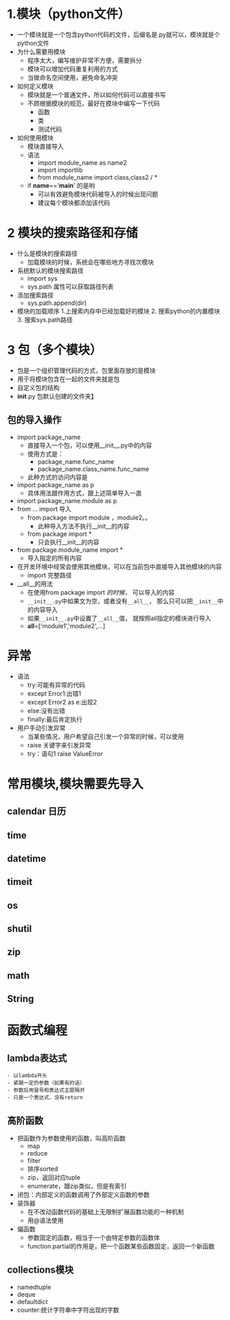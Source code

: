 # 1.模块（python文件）
- 一个模块就是一个包含python代码的文件，后缀名是.py就可以，模块就是个python文件
- 为什么需要用模块
    - 程序太大，编写维护非常不方便，需要拆分
    - 模块可以增加代码重复利用的方式
    - 当做命名空间使用，避免命名冲突
- 如何定义模块
    - 模块就是一个普通文件，所以如何代码可以直接书写    
    - 不顾根据模块的规范，最好在模块中编写一下代码
        - 函数
        - 类
        - 测试代码
- 如何使用模块
    - 模块直接导入
    - 语法
        - import module_name as name2
        - import importlib
        - from module_name import class,class2 / *
    - if __name__=='__main__' 的是哟
        - 可以有效避免模块代码被导入的时候出现问题
        - 建议每个模块都添加该代码
 
# 2 模块的搜索路径和存储
- 什么是模块的搜索路径
    - 加载模块的时候，系统会在哪些地方寻找次模块
- 系统默认的模块搜索路径
    - import sys
    - sys.path 属性可以获取路径列表
- 添加搜索路径
    - sys.path.append(dir)
- 模块的加载顺序
    1.上搜索内存中已经加载好的模块
    2. 搜索python的内置模块
    3. 搜索sys.path路径
    
# 3 包（多个模块）         
- 包是一个组织管理代码的方式，包里面存放的是模块
- 用于将模块包含在一起的文件夹就是包
- 自定义包的结构
- __init__.py 包默认创建的文件夹】

## 包的导入操作
- import package_name
    - 直接导入一个包，可以使用__init__.py中的内容
    - 使用方式是：
        - package_name.func_name
        - package_name.class_name.func_name 
    - 此种方式的访问内容是
 - import package_name as p
    - 具体用法跟作用方式，跟上述简单导入一直
 - import package_name.module as p
 - from ... import 导入
    - from package import module ，module2。。
        - 此种导入方法不执行__init__的内容 
    - from package import *
        - 只会执行__init__的内容
 - from package.module_name import *
    - 导入指定的所有内容     
 - 在开发环境中经常会使用其他模块，可以在当前包中直接导入其他模块的内容
    - import 完整路径                        
 - __all__的用法
    - 在使用from package import *的时候，* 可以导入的内容
    - `__init__.py`中如果文为空，或者没有`__all__`， 那么只可以把`__init__`中的内容导入 
    - 如果`__init__.py`中设置了`__all__`值， 就按照all指定的模块进行导入
    - __all__=['module1','module2',...]   

# 异常
- 语法
    - try:可能有异常的代码
    - except Error1:出错1
    - except Error2 as e:出现2
    - else:没有出错
    - finally:最后肯定执行  
- 用户手动引发异常
    - 当某些情况，用户希望自己引发一个异常的时候，可以使用
    - raise 关键字来引发异常
    - try：语句1 raise ValueError        
    
# 常用模块,模块需要先导入
## calendar 日历   
## time
## datetime
## timeit
## os
## shutil
## zip
## math
## String

# 函数式编程
## lambda表达式
    - 以lambda开头
    - 紧跟一定的参数（如果有的话）
    - 参数后用冒号和表达式主题隔开
    - 只是一个表达式，没有return
## 高阶函数
- 把函数作为参数使用的函数，叫高阶函数
    - map
    - reduce
    - filter    
    - 排序sorted
    - zip，返回对应tuple
    - enumerate，跟zip类似，但是有索引
- 闭包：内部定义的函数调用了外部定义函数的参数 
- 装饰器
    - 在不改动函数代码的基础上无限制扩展函数功能的一种机制
    - 用@语法使用
- 偏函数
    - 参数固定的函数，相当于一个由特定参数的函数体
    - function.partial的作用是，把一个函数某些函数固定，返回一个新函数
## collections模块
- namedtuple
- deque
- defaultdict
- counter:统计字符串中字符出现的字数           

                           
                              